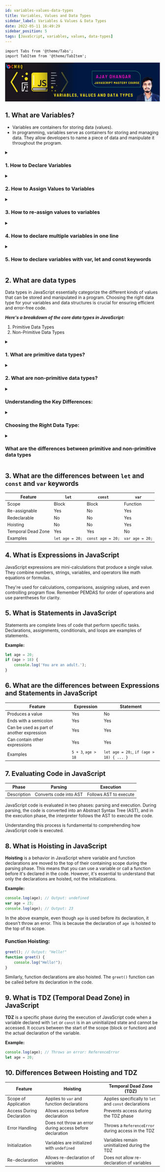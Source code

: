 ```yaml
---
id: variables-values-data-types
title: Variables, Values and Data Types
sidebar_label: Variables & Values & Data Types
date: 2022-05-11 16:49:29
sidebar_position: 5
tags: [JavaScript, variables, values, data-types]
---
```


```mdx-code-block
import Tabs from '@theme/Tabs';
import TabItem from '@theme/TabItem';
```

![Variables, Values and Data Types](./img/variables-values-data-types.png)

## 1. What are Variables?
- Variables are containers for storing data (values).
- In programming, variables serve as containers for storing and managing data. They allow developers to name a piece of data and manipulate it throughout the program.

<details>

  <summary><h3>1. How to Declare Variables</h3></summary>

  - Declaring a variable in JavaScript is similar to declaring a variable in most programming languages.
  - For example, to declare a variable called age, you use the `let` keyword as follows:
      ```js title="index.js"
      let age;
      ```
  - The `let` keyword tells the JavaScript engine that you want to declare a variable.
  - The age is the name of the variable.
  - The variable name must be a valid JavaScript identifier.
  - The semicolon (`;`) is used to separate statements in JavaScript.

</details> 

<details>

  <summary><h3>2. How to Assign Values to Variables</h3></summary>

  - Assigning a value to a variable involves using the assignment operator (`=`). It associates a value with the declared variable.
  - To assign a value to a variable, you use the assignment operator (=).

    **Example:**
    ```js title="index.js"
    age = 22;
    ```
  - In this statement, we assigned the value 22 to the variable age.
  - The JavaScript engine will automatically determine the data type of the value and assign it to the variable.
  - In this case, the value 22 is a number, so the JavaScript engine will assign the number data type to the variable age.
  - (You can also declare and assign a value to a variable in a single statement as follows: `let age = 22;`)  

</details>

<details>

  <summary><h3>3. How to re-assign values to variables</h3></summary>

  - You can re-assign a value to a variable as follows: `age = 30;`
  - In this statement, we re-assigned the value 30 to the variable age.
  - The JavaScript engine will automatically determine the data type of the value and assign it to the variable.
  - In this case, the value 30 is a number, so the JavaScript engine will assign the number data type to the variable age.

    **example:**

    ```js title="index.js"
    age = 30;
    ```

</details>  

<details>

  <summary><h3>4. How to declare multiple variables in one line</h3></summary>
    
 You can declare multiple variables in a single line, separating them with commas. 

 **Example:** 

   ```js title="index.js"
   let age, name;
   ``` 

 **Explaination:** In this statement, we declared two variables: age and name.

</details> 

<details>

  <summary><h3>5. How to declare variables with var, let and const keywords</h3></summary>

  - In JavaScript, you can declare variables using three keywords: `var`, `let`, and `const`.
  - The `var` keyword is the old way of declaring variables in JavaScript.
  - The `let` and `const` keywords are the new ways of declaring variables in JavaScript.
  - The `let` and `const` keywords were introduced in ES6 (ECMAScript 2015).

    **Example:**

    <Tabs
      defaultValue="var"
      values={[
        { label: 'var', value: 'var' },
        { label: 'let', value: 'let' },
        { label: 'const', value: 'const' },
      ]}
    >

    <TabItem value="var" label="var">

    ```js
    var name = 'Ajay';
    console.log(name); // Ajay
    ```

    </TabItem>

    <TabItem value="let" label="let">

    ```js
    let name = 'Ajay';
    console.log(name); // Ajay
    ```

    </TabItem>

    <TabItem value="const" label="const">

    ```js
    const name = 'Ajay';
    console.log(name); // Ajay
    ```

    </TabItem>

    </Tabs>   

</details> 

## 2. What are data types

Data types in JavaScript essentially categorize the different kinds of values that can be stored and manipulated in a program. Choosing the right data type for your variables and data structures is crucial for ensuring efficient and error-free code.

***Here's a breakdown of the core data types in JavaScript:***

1. Primitive Data Types
2. Non-Primitive Data Types

<details>

  <summary><h3>1. What are primitive data types?</h3></summary>

**Primitive data types** in JavaScript are immutable values that are directly stored in memory. There are seven primitive data types: number, string, boolean, undefined, null, symbol, and bigint. 

***Here's a breakdown with examples:***

- **Number:** Represents numeric values like integers, decimals, and exponentials.

  ```js title="index.js"
  let age = 25; // integer
  let temperature = 37.5; // decimal
  let scientificNumber = 2.5e10; // exponent

  console.log(typeof age); // "number"
  console.log(age + 10); // 35 (addition)
  ```

- **String:** Represents sequences of characters enclosed in quotes (e.g., "Hello").
  ```js title="index.js"
  let name = "Ajay"; // characters enclosed in quotes
  let message = "Hello, world!";

  console.log(typeof name); // "string"
  console.log(name.toUpperCase()); // "AJAY" (string in uppercase) (string method)
  ```

- **Boolean:** Holds either true or false values, representing logical states.
  ```js title="index.js"
  let isLoggedIn = true; // true or false values
  let isValid = false;

  console.log(typeof isLoggedIn); // "boolean"
  console.log(isLoggedIn && isValid); // false (logical AND)
  ```

- **Undefined:** Indicates the absence of a value or an unassigned variable.
  ```js title="index.js"
  let uninitializedVariable; // not yet assigned a value

  console.log(typeof uninitializedVariable); // "undefined"
  ```

- **Null:** Represents the intentional absence of a value, distinct from undefined.
  ```js title="index.js"
  let emptyValue = null; // intentional absence of a value

  console.log(typeof emptyValue); // "object" (surprising, but true!)
  console.log(emptyValue === undefined); // false (distinct from undefined)
  ```

- **Symbol:** Unique and immutable identifiers (e.g., used for internal object properties).
  ```js title="index.js"
  let uniqueId = Symbol(); // unique identifier

  const obj = { [uniqueId]: "secret data" }; // using symbol as key

  console.log(typeof uniqueId); // "symbol"
  console.log(obj[uniqueId]); // "secret data" (accessing symbol property)
  ```

- **7. BigInt (ES2020+):** Represents integers beyond the safe integer limit. 

```js title="index.js"
const bigNumber = 9007199254740991n; // integer beyond regular number limits

console.log(typeof bigNumber); // "bigint"

let sum = bigNumber + 1n; // 9007199254740992n (addition with BigInt)
```

These examples showcase how each primitive data type holds different kinds of information and operates in specific ways. Choosing the right type for your data ensures clear, efficient, and error-free code.

</details>

<details>

  <summary><h3>2. What are non-primitive data types?</h3></summary>

**Non-primitive data types** in JavaScript represent complex, mutable values that hold and organize collections of data or define functionalities. Unlike primitive types, they store references to data structures in memory, and multiple variables can reference the same object or array. Here's a breakdown with examples:

**1. Objects:**

Imagine a  `person` object that stores all relevant information about someone:

```js title="index.js"
const person = {
  name: "John Doe",
  age: 30,
  occupation: "Software Engineer",
  skills: ["JavaScript", "Python", "C++"],
  greet: function() {
    console.log(`Hello! My name is ${this.name}`);
  }
};

person.age++; // Mutates age property of the same object
const anotherPerson = person; // Both variables share the same object in memory

person.greet(); // Outputs "Hello! My name is John Doe"
```

Here, `person` is an object with key-value pairs defining various properties. You can access and modify these properties, and even define functions like `greet` within the object.

**2. Arrays:**

Think of an array as an ordered list of values, like a grocery shopping list:

```js title="index.js"
const shoppingList = ["apples", "bread", "milk", "eggs"];

shoppingList.push("cookies"); // Adds "cookies" to the end

console.log(shoppingList[2]); // Outputs "milk"

for (const item of shoppingList) {
  console.log(`Adding ${item} to the cart`);
}
```

This array stores string values in order, and you can add, remove, or access items using various methods and loops.

**3. Functions:**

Functions are blocks of code that define reusable operations, like calculating the area of a rectangle:

```js title="index.js"
function areaOfRectangle(width, height) {
  return width * height;
}

const rectangleArea = areaOfRectangle(5, 3); // Stores the calculated area (15)

console.log(`The area of the rectangle is ${rectangleArea}`);
```

In this example, `areaOfRectangle` defines a function that takes two arguments and returns the calculated area.

Remember, **objects, arrays, and functions are all non-primitive data types with distinct functionalities and uses**. You can combine them to build complex data structures and programs in JavaScript.

</details>

<details>

  <summary><h3>Understanding the Key Differences:</h3></summary>

- **Primitive data types:** These are simple, immutable values stored directly in memory. Each primitive value has its own distinct copy.
- **Non-primitive data types:** These are complex, mutable values stored as references in memory. Multiple variables can reference the same object or array.

</details>

<details>

  <summary><h3>Choosing the Right Data Type:</h3></summary>

- Use numbers for calculations and representing numeric data.
- Use strings for text, user input, and representing character data.
- Use booleans for representing true/false conditions.
- Use objects to store complex data structures with organized properties.
- Use arrays to store ordered collections of data.
- Use functions to define reusable operations on data.

</details>

<details>

  <summary><h3>What are the differences between primitive and non-primitive data types</h3></summary>


|      Feature       | Primitive                     | Non-primitive                 |
|--------------------|-------------------------------|-------------------------------|
| Stored In          | Stored directly in a variable | Stored as a reference         |
| Immutable          | Yes                           | No                            |
| Copy By Value      | Yes                           | No                            |
| Examples           | Number, String, Boolean, Null, Undefined, Symbol | Object, Array, Function, Date, RegExp, Error |
| Type of typeof     | Primitive                     | Non-primitive                 |
| Type of instanceof | Primitive                     | Non-primitive                 |
| Type of constructor| Primitive                     | Non-primitive                 |
| Type of isPrimitive| Yes                           | No                            |
| Type of isArray    | No                            | Yes                           |
| Type of isFunction | No                            | Yes                           |
| Type of isDate     | No                            | Yes                           |
| Type of isRegExp   | No                            | Yes                           |
| Type of isError    | No                            | Yes                           |
| Type of isObject   | No                            | Yes                           |
| Type of isSymbol   | No                            | Yes                           |
| Type of isUndefined| No                            | Yes                           |

</details>

## 3. What are the differences between `let` and `const` and `var` keywords

| Feature            | `let`                  | `const`                  | `var`                  |
|--------------------|------------------------|--------------------------|------------------------|
| Scope              | Block                  | Block                    | Function               |
| Re-assignable      | Yes                    | No                       | Yes                    |
| Redeclarable       | No                     | No                       | Yes                    |
| Hoisting           | No                     | No                       | Yes                    |
| Temporal Dead Zone | Yes                    | Yes                      | No                     |
| Examples           | `let age = 20;`        | `const age = 20;`        | `var age = 20;`        |


## 4. What is Expressions in JavaScript

JavaScript expressions are mini-calculations that produce a single value. They combine numbers, strings, variables, and operators like math equations or formulas. 

They're used for calculations, comparisons, assigning values, and even controlling program flow. Remember PEMDAS for order of operations and use parentheses for clarity.

## 5. What is Statements in JavaScript

Statements are complete lines of code that perform specific tasks. Declarations, assignments, conditionals, and loops are examples of statements.

**Example:**

```js title="index.js"
let age = 20;
if (age > 18) {
    console.log('You are an adult.');
}
```

## 6. What are the differences between Expressions and Statements in JavaScript

| Feature            | Expression              | Statement               |
|--------------------|-------------------------|-------------------------|
| Produces a value   | Yes                     | No                      |
| Ends with a semicolon | Yes                   | Yes                     |
| Can be used as part of another expression | Yes | Yes                 |
| Can contain other expressions | Yes           | Yes                     |
|Examples           | `5 + 3`, `age > 18`     | `let age = 20;`, `if (age > 18) { ... }` |


## 7. Evaluating Code in JavaScript

| Phase              | Parsing                 | Execution               |
|--------------------|-------------------------|-------------------------|
| Description        | Converts code into AST  | Follows AST to execute  |

JavaScript code is evaluated in two phases: parsing and execution. During parsing, the code is converted into an Abstract Syntax Tree (AST), and in the execution phase, the interpreter follows the AST to execute the code.

Understanding this process is fundamental to comprehending how JavaScript code is executed.


## 8. What is Hoisting in JavaScript

**Hoisting** is a behavior in JavaScript where variable and function declarations are moved to the top of their containing scope during the parsing phase. This means that you can use a variable or call a function before it's declared in the code. However, it's essential to understand that only the declarations are hoisted, not the initializations.

**Example:**
```js title="hoisting.js"
console.log(age); // Output: undefined
var age = 23;
console.log(age); // Output: 23        
```

In the above example, even though `age` is used before its declaration, it doesn't throw an error. This is because the declaration of `age `is hoisted to the top of its scope.

### Function Hoisting:

```js title="hoisting.js"
greet(); // Output: "Hello!"
function greet() {
    console.log("Hello!");
}
```

Similarly, function declarations are also hoisted. The `greet()` function can be called before its declaration in the code.

## 9. What is TDZ (Temporal Dead Zone) in JavaScript

**TDZ** is a specific phase during the execution of JavaScript code when a variable declared with `let` or `const` is in an uninitialized state and cannot be accessed. It occurs between the start of the scope (block or function) and the actual declaration of the variable.

**Example:**
```js title="tdz.js"
console.log(age); // Throws an error: ReferenceError
let age = 20;
```

## 10. Differences Between Hoisting and TDZ

| Feature                             | Hoisting                                          | Temporal Dead Zone (TDZ)                       |
|-------------------------------------|---------------------------------------------------|------------------------------------------------|
| Scope of Application                | Applies to `var` and function declarations       | Applies specifically to `let` and `const` declarations   |
| Access During Declaration           | Allows access before declaration                 | Prevents access during the TDZ phase            |
| Error Handling                      | Does not throw an error during access before declaration | Throws a `ReferenceError` during access in the TDZ |
| Initialization                      | Variables are initialized with `undefined`       | Variables remain uninitialized during the TDZ |
| Re-declaration                      | Allows re-declaration of variables               | Does not allow re-declaration of variables      |

